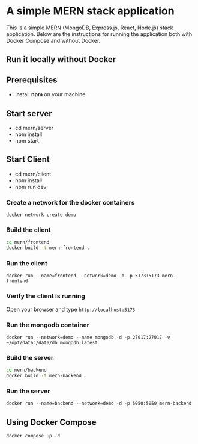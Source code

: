 # A simple MERN stack application 

This is a simple MERN (MongoDB, Express.js, React, Node.js) stack application. Below are the instructions for running the application both with Docker Compose and without Docker.

## Run it locally without Docker

## Prerequisites

- Install **npm** on your machine.

## Start server

- cd mern/server
- npm install
- npm start

## Start Client
- cd mern/client
- npm install
- npm run dev

### Create a network for the docker containers

`docker network create demo`

### Build the client 

```sh
cd mern/frontend
docker build -t mern-frontend .
```

### Run the client

`docker run --name=frontend --network=demo -d -p 5173:5173 mern-frontend`

### Verify the client is running

Open your browser and type `http://localhost:5173`

### Run the mongodb container

`docker run --network=demo --name mongodb -d -p 27017:27017 -v ~/opt/data:/data/db mongodb:latest`

### Build the server

```sh
cd mern/backend
docker build -t mern-backend .
```

### Run the server

`docker run --name=backend --network=demo -d -p 5050:5050 mern-backend`

## Using Docker Compose

`docker compose up -d`

